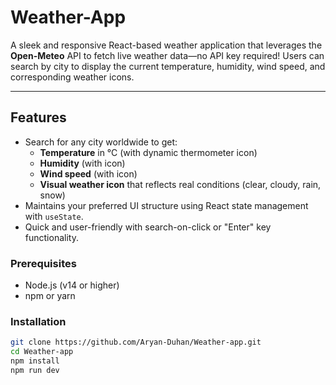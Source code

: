 # Weather-App

A sleek and responsive React-based weather application that leverages the **Open-Meteo** API to fetch live weather data—no API key required! Users can search by city to display the current temperature, humidity, wind speed, and corresponding weather icons.

---

##  Features

- Search for any city worldwide to get:
  - **Temperature** in °C (with dynamic thermometer icon)
  - **Humidity** (with icon)
  - **Wind speed** (with icon)
  - **Visual weather icon** that reflects real conditions (clear, cloudy, rain, snow)
- Maintains your preferred UI structure using React state management with `useState`.
- Quick and user-friendly with search-on-click or "Enter" key functionality.


### Prerequisites

- Node.js (v14 or higher)
- npm or yarn

### Installation

```bash
git clone https://github.com/Aryan-Duhan/Weather-app.git
cd Weather-app
npm install
npm run dev
